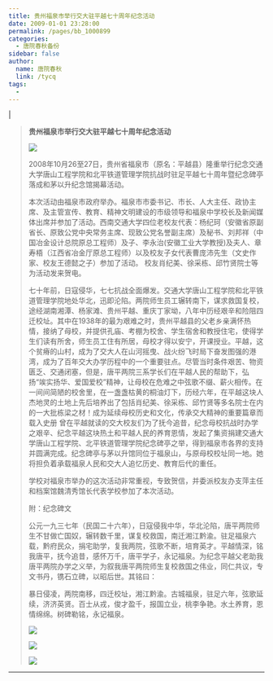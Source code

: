 ```yaml
---
title: 贵州福泉市举行交大驻平越七十周年纪念活动
date: 2009-01-01 23:28:00
permalink: /pages/bb_1000899
categories: 
  - 唐院春秋备份
sidebar: false
author: 
  name: 唐院春秋
  link: /tycq
tags: 
  - 
---
```


|

> **贵州福泉市举行交大驻平越七十周年纪念活动**  
>  
>
> ![](http://img.blog.163.com/photo/xkYb24sj7Jjnah3s8PxF8Q==/5145081099295032119.jpg)
>
>
> 2008年10月26至27日，贵州省福泉市（原名：平越县）隆重举行纪念交通大学唐山工程学院和北平铁道管理学院抗战时驻足平越七十周年暨纪念碑亭落成和茅以升纪念馆揭幕活动。
>
>
> 本次活动由福泉市政府举办。福泉市市委书记、市长、人大主任、政协主席、及主管宣传、教育、精神文明建设的市级领导和福泉中学校长及新闻媒体出席并参加了活动。西南交通大学四位老校友代表：杨纪珂（安徽省原副省长、原致公党中央常务主席、现致公党名誉副主席）及秘书、刘邦祥（中国冶金设计总院原总工程师）及子、李永治(安徽工业大学教授)及夫人、章寿梧（江西省冶金厅原总工程师）以及校友子女代表曹庞沛先生（文史作家、校友王德懿之子）参加了活动。
> 校友肖纪美、徐采栋、邱竹贤院士等为活动发来贺电。
>
>
> 七十年前，日寇侵华，七七抗战全面爆发。交通大学唐山工程学院和北平铁道管理学院地处华北，迅即沦陷。两院师生员工辗转南下，谋求救国复校，途经湖南湘潭、杨家滩、贵州平越、重庆丁家坳，八年中历经艰辛和险阻四迁校址。其中在1938年的最为艰难之时，贵州平越县的父老乡亲满怀热情，接纳了母校，并提供孔庙、考棚为校舍、学生宿舍和教授住宅，使得学生们读有所舍，师生员工住有所居，母校才得以安宁，开课授业。平越，这个贫瘠的山村，成为了交大人在山河摇曳、战火纷飞时局下奋发图强的港湾，成为了百年交大办学历程中的一个重要驻点。尽管当时条件艰苦、物资匮乏、交通闭塞，但是，唐平两院三系学长们在平越人民的帮助下，弘扬“竢实扬华、爱国爱校”精神，让母校在危难之中弦歌不缀、薪火相传。在一间间简陋的校舍里，在一盏盏枯黄的桐油灯下，历经六年，在平越这块人杰地灵的土地上先后培养出了包括肖纪美、徐采栋、邱竹贤等多名院士在内的一大批栋梁之材！成为延续母校历史和文化，传承交大精神的重要篇章而载入史册
> 曾在平越就读的交大校友们为了抚今追昔，纪念母校抗战时办学之艰辛、纪念平越这块热土和平越人民的养育恩情，发起了集资捐建交通大学唐山工程学院、北平铁道管理学院纪念碑亭之举，得到福泉市各界的支持并圆满完成。纪念碑亭与茅以升馆同位于福泉山，与原母校校址同一地。她将担负着承载福泉人民和交大人追忆历史、教育后代的重任。
>
> 学校对福泉市举办的这次活动非常重视，专致贺信，并委派校友办支萍主任和档案馆魏清秀馆长代表学校参加了本次活动。
>
> 附：纪念碑文
>
>
> 公元一九三七年（民国二十六年），日寇侵我中华，华北沦陷，唐平两院师生不甘做亡国奴，辗转数千里，谋复校救国，南迁湘江黔渝。驻足福泉六载，黔府民众，捐宅助学，复我两院，弦歌不断，培育英才。平越情深，铭我唐平，抚今追昔，感怀万千，唐平学子，永记福泉。为纪念平越父老助我唐平两院办学之义举，为叙我唐平两院师生复校救国之伟业，同仁共议，专文书丹，镌石立碑，以昭后世。其铭曰：
>
>
> 暴日侵凌，两院南移，四迁校址，湘江黔渝。古城福泉，驻足六年，弦歌延续，济济英贤。百士从戎，俊才盈千，报国立业，桃李争艳。水土养育，恩情绵绵。树碑勒铭，永记福泉。
>
>
> ![](http://img.blog.163.com/photo/jjn8rSWJJlKiIyx7qW7osg==/1762033354209911014.jpg)  
>
> ![](http://img.blog.163.com/photo/FJ88rPLgGU1leAEPyovc8A==/1762033354209911019.jpg)  
>
> ![](http://img.blog.163.com/photo/xUQmc9aMhQuw3z6FLBwp2A==/1762033354209911027.jpg)  
  
---